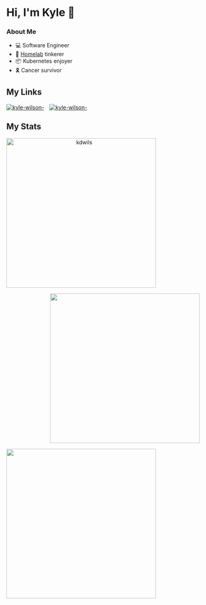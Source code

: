 # Hi, I'm Kyle 👋

### About Me

* 💻 Software Engineer
* 🚀 [Homelab](https://github.com/kdwils/homelab) tinkerer
* 📦 Kubernetes enjoyer
* 🎗️ Cancer survivor


## My Links

<p align="left" >
<a href="https://blog.kyledev.co/index.xml" target="blank"><img align="center" style="margin-right: 10px;" src="https://img.shields.io/badge/blog.kyledev.co-44475a?logo=hugo&style=for-the-badge&link=https://blog.kyledev.co" alt="kyle-wilson-" /></a>
<a href="https://argocd.kyledev.co" target="blank"><img align="center" src="https://img.shields.io/badge/homelab-44475a?logo=argo&style=for-the-badge&link=https://argocd.kyledev.co" alt="kyle-wilson-" /></a>
</p>

<h2 align="left">My Stats</h2>
<p align=center>
  <div align=center>
    <a href="https://github.com/denvercoder1/github-readme-streak-stats" title="Go to Source">
      <img align="left" style="margin-bottom: 15px;" width=390 src="https://streak-stats.demolab.com/?user=kdwils&theme=dracula&border=FF79C6" alt="kdwils" />
    </a>
    <a href="https://github.com/kdwils/github-readme-stats" title="Go to Source">
      <img align="right" style="margin-bottom: 15px;" width=390 src="https://github-readme-stats.vercel.app/api?username=kdwils&show_icons=true&theme=dracula&border_color=FF79C6&hide_border=false" />
    </a>
  </div>
  <br>
  <div align=center>
    <a href="https://github.com/kdwils/github-readme-stats" title="Go to Source">
      <img align="left" width=390 src="https://github-readme-stats.vercel.app/api/top-langs/?username=kdwils&layout=compact&hide=html&theme=dracula&border_color=FF79C6" />
    </a>
  </div>
</p>


<!-- <p align="left">
<img src="https://github-readme-stats.vercel.app/api?username=kdwils&show_icons=true&theme=dracula" alt="kdwils" style="margin-right: 10px;" />
<img src="https://github-readme-stats.vercel.app/api/top-langs/?username=kdwils&layout=compact&hide=html&theme=dracula" alt="kdwils"/>
</p> -->

